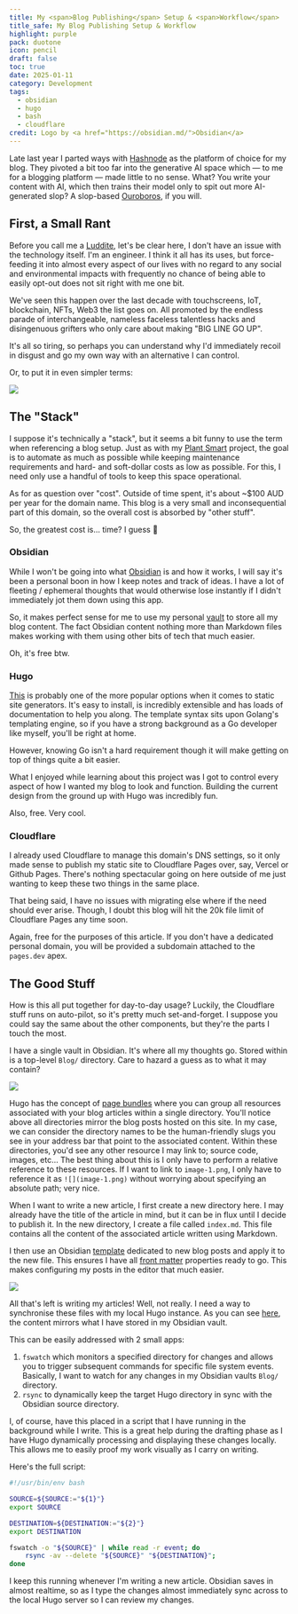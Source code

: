 ```yaml
---
title: My <span>Blog Publishing</span> Setup & <span>Workflow</span>
title_safe: My Blog Publishing Setup & Workflow
highlight: purple
pack: duotone
icon: pencil
draft: false
toc: true
date: 2025-01-11
category: Development
tags:
  - obsidian
  - hugo
  - bash
  - cloudflare
credit: Logo by <a href="https://obsidian.md/">Obsidian</a>
---
```

Late last year I parted ways with [Hashnode](https://hashnode.com/) as the platform of choice for my blog. They pivoted a bit too far into the generative AI space which —  to me for a blogging platform —  made little to no sense. What? You write your content with AI, which then trains their model only to spit out more AI-generated slop?  A slop-based [Ouroboros](https://en.wikipedia.org/wiki/Ouroboros), if you will.

<!--more-->

## First, a Small Rant

Before you call me a [Luddite](https://en.wikipedia.org/wiki/Luddite), let's be clear here, I don't have an issue with the technology itself. I'm an engineer. I think it all has its uses, but force-feeding it into almost every aspect of our lives with no regard to any social and environmental impacts with frequently no chance of being able to easily opt-out does not sit right with me one bit.

We've seen this happen over the last decade with touchscreens, IoT, blockchain, NFTs, Web3 the list goes on. All promoted by the endless parade of interchangeable, nameless faceless talentless hacks and disingenuous grifters who only care about making "BIG LINE GO UP".

It's all so tiring, so perhaps you can understand why I'd immediately recoil in disgust and go my own way with an alternative I can control.

Or, to put it in even simpler terms:

![](image-1.png)
## The "Stack"
I suppose it's technically a "stack", but it seems a bit funny to use the term when referencing a blog setup. Just as with my [Plant Smart](https://plantsm.art) project, the goal is to automate as much as possible while keeping maintenance requirements and hard- and soft-dollar costs as low as possible. For this, I need only use a handful of tools to keep this space operational.

As for as question over "cost". Outside of time spent, it's about ~$100 AUD per year for the domain name. This blog is a very small and inconsequential part of this domain, so the overall cost is absorbed by "other stuff".

So, the greatest cost is... time? I guess 🤷

### Obsidian
While I won't be going into what [Obsidian]() is and how it works, I will say it's been a personal boon in how I keep notes and track of ideas. I have a lot of fleeting / ephemeral thoughts that would otherwise lose instantly if I didn't immediately jot them down using this app.

So, it makes perfect sense for me to use my personal [vault](https://help.obsidian.md/Getting+started/Create+a+vault) to store all my blog content. The fact Obsidian content nothing more than Markdown files makes working with them using other bits of tech that much easier.

Oh, it's free btw.
### Hugo
[This](https://gohugo.io/) is probably one of the more popular options when it comes to static site generators. It's easy to install, is incredibly extensible and has loads of documentation to help you along. The template syntax sits upon Golang's templating engine, so if you have a strong background as a Go developer like myself, you'll be right at home.

However, knowing Go isn't a hard requirement though it will make getting on top of things quite a bit easier.

What I enjoyed while learning about this project was I got to control every aspect of how I wanted my blog to look and function. Building the current design from the ground up with Hugo was incredibly fun.

Also, free. Very cool.
### Cloudflare
I already used Cloudflare to manage this domain's DNS settings, so it only made sense to publish my static site to Cloudflare Pages over, say, Vercel or Github Pages. There's nothing spectacular going on here outside of me just wanting to keep these two things in the same place.

That being said, I have no issues with migrating else where if the need should ever arise. Though, I doubt this blog will hit the 20k file limit of Cloudflare Pages any time soon.

Again, free for the purposes of this article. If you don't have a dedicated personal domain, you will be provided a subdomain attached to the `pages.dev` apex.
## The Good Stuff
How is this all put together for day-to-day usage? Luckily, the Cloudflare stuff runs on auto-pilot, so it's pretty much set-and-forget. I suppose you could say the same about the other components, but they're the parts I touch the most.

I have a single vault in Obsidian. It's where all my thoughts go. Stored within is a top-level `Blog/` directory. Care to hazard a guess as to what it may contain?

![](image-2.png)

Hugo has the concept of [page bundles](https://gohugo.io/content-management/page-bundles/) where you can group all resources associated with your blog articles within a single directory. You'll notice above all directories mirror the blog posts hosted on this site. In my case, we can consider the directory names to be the human-friendly slugs you see in your address bar that point to the associated content. Within these directories, you'd see any other resource I may link to; source code, images, etc... The best thing about this is I only have to perform a relative reference to these resources. If I want to link to `image-1.png`, I only have to reference it as `![](image-1.png)` without worrying about specifying an absolute path; very nice.

When I want to write a new article, I first create a new directory here. I may already have the title of the article in mind, but it can be in flux until I decide to publish it. In the new directory, I create a file called `index.md`. This file contains all the content of the associated article written using Markdown.

I then use an Obsidian [template](https://help.obsidian.md/Plugins/Templates) dedicated to new blog posts and apply it to the new file. This ensures I have all [front matter](https://jekyllrb.com/docs/front-matter/) properties ready to go. This makes configuring my posts in the editor that much easier.

![](image-3.png)

All that's left is writing my articles! Well, not really. I need a way to synchronise these files with my local Hugo instance. As you can see [here](https://github.com/wilhelm-murdoch/wilhelm.codes/tree/main/content/blog), the content mirrors what I have stored in my Obsidian vault. 

This can be easily addressed with 2 small apps:
1. `fswatch` which monitors a specified directory for changes and allows you to trigger subsequent commands for specific file system events. Basically, I want to watch for any changes in my Obsidian vaults `Blog/` directory. 
2. `rsync` to dynamically keep the target Hugo directory in sync with the Obsidian source directory.

I, of course, have this placed in a script that I have running in the background while I write. This is a great help during the drafting phase as I have Hugo dynamically processing and displaying these changes locally. This allows me to easily proof my work visually as I carry on writing. 

Here's the full script:
```bash
#!/usr/bin/env bash

SOURCE=${SOURCE:="${1}"}
export SOURCE

DESTINATION=${DESTINATION:="${2}"}
export DESTINATION

fswatch -o "${SOURCE}" | while read -r event; do 
    rsync -av --delete "${SOURCE}" "${DESTINATION}";
done
```

I keep this running whenever I'm writing a new article. Obsidian saves in almost realtime, so as I type the changes almost immediately sync across to the local Hugo server so I can review my changes.